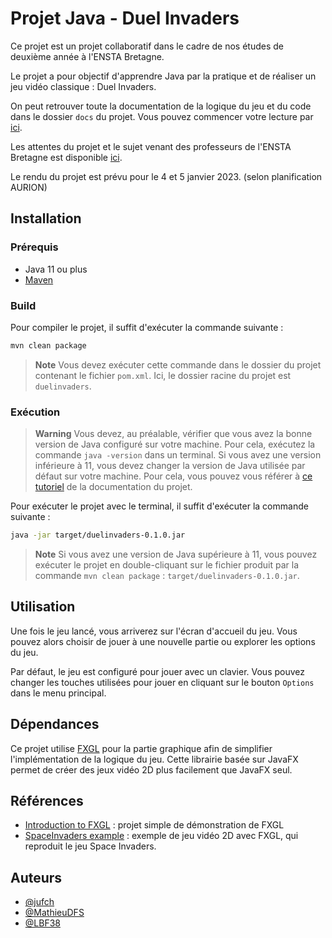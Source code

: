 # Projet Java - Duel Invaders

Ce projet est un projet collaboratif dans le cadre de nos études de deuxième année à l'ENSTA Bretagne.

Le projet a pour objectif d'apprendre Java par la pratique et de réaliser un jeu vidéo classique : Duel Invaders.

On peut retrouver toute la documentation de la logique du jeu et du code dans le dossier `docs` du projet. Vous pouvez commencer votre lecture par [ici](docs/README.md).

Les attentes du projet et le sujet venant des professeurs de l'ENSTA Bretagne est disponible [ici](docs/Projet%20Java%20-%20Sujet.pdf).

Le rendu du projet est prévu pour le 4 et 5 janvier 2023. (selon planification AURION)

## Installation

### Prérequis

- Java 11 ou plus
- [Maven](https://maven.apache.org/)

### Build

Pour compiler le projet, il suffit d'exécuter la commande suivante :

```bash
mvn clean package
```

> **Note**
> Vous devez exécuter cette commande dans le dossier du projet contenant le fichier `pom.xml`. Ici, le dossier racine du projet est `duelinvaders`.

### Exécution

> **Warning**
> Vous devez, au préalable, vérifier que vous avez la bonne version de Java configuré sur votre machine.
> Pour cela, exécutez la commande `java -version` dans un terminal. Si vous avez une version inférieure à 11, vous devez changer la version de Java utilisée par défaut sur votre machine.
> Pour cela, vous pouvez vous référer à [ce tutoriel](docs/installation.md) de la documentation du projet.

Pour exécuter le projet avec le terminal, il suffit d'exécuter la commande suivante :

```bash
java -jar target/duelinvaders-0.1.0.jar
```

> **Note**
> Si vous avez une version de Java supérieure à 11, vous pouvez exécuter le projet en double-cliquant sur le fichier produit par la commande `mvn clean package` : `target/duelinvaders-0.1.0.jar`.

## Utilisation

Une fois le jeu lancé, vous arriverez sur l'écran d'accueil du jeu. Vous pouvez alors choisir de jouer à une nouvelle partie ou explorer les options du jeu.

Par défaut, le jeu est configuré pour jouer avec un clavier. Vous pouvez changer les touches utilisées pour jouer en cliquant sur le bouton `Options` dans le menu principal.

## Dépendances

Ce projet utilise [FXGL](https://github.com/almasb/FXGL) pour la partie graphique afin de simplifier l'implémentation de la logique du jeu. Cette librairie basée sur JavaFX permet de créer des jeux vidéo 2D plus facilement que JavaFX seul.

## Références

- [Introduction to FXGL](https://github.com/AlmasB/IntroductionToFXGL) : projet simple de démonstration de FXGL
- [SpaceInvaders example](https://github.com/AlmasB/FXGLGames/tree/master/SpaceInvaders) : exemple de jeu vidéo 2D avec FXGL, qui reproduit le jeu Space Invaders.

## Auteurs

- [@jufch](https://github.com/jufch)
- [@MathieuDFS](https://github.com/MathieuDFS)
- [@LBF38](https://github.com/LBF38)

